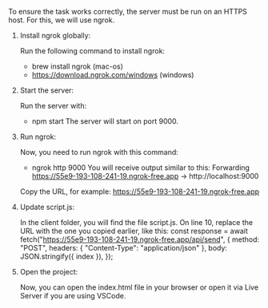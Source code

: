 To ensure the task works correctly, the server must be run on an HTTPS host. For this, we will use ngrok.

1. Install ngrok globally:

   Run the following command to install ngrok:

   - brew install ngrok (mac-os)
   - https://download.ngrok.com/windows (windows)

2. Start the server:

   Run the server with:

   - npm start
     The server will start on port 9000.

3. Run ngrok:

   Now, you need to run ngrok with this command:

   - ngrok http 9000
     You will receive output similar to this:
     Forwarding https://55e9-193-108-241-19.ngrok-free.app -> http://localhost:9000

   Copy the URL, for example:
   https://55e9-193-108-241-19.ngrok-free.app

4. Update script.js:

   In the client folder, you will find the file script.js. On line 10, replace the URL with the one you copied earlier, like this:
   const response = await fetch("https://55e9-193-108-241-19.ngrok-free.app/api/send", {
   method: "POST",
   headers: { "Content-Type": "application/json" },
   body: JSON.stringify({ index }),
   });

5. Open the project:

   Now, you can open the index.html file in your browser or open it via Live Server if you are using VSCode.
